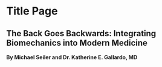 <div class="title-page">
  <h1 id="ref-title-page">Title Page</h1>
  <h2>The Back Goes Backwards: Integrating Biomechanics into Modern Medicine</h2>
  <p><strong>By Michael Seiler and Dr. Katherine E. Gallardo, MD</strong></p>
</div>
